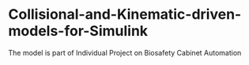 # Collisional-and-Kinematic-driven-models-for-Simulink
The model is part of Individual Project on Biosafety Cabinet Automation
